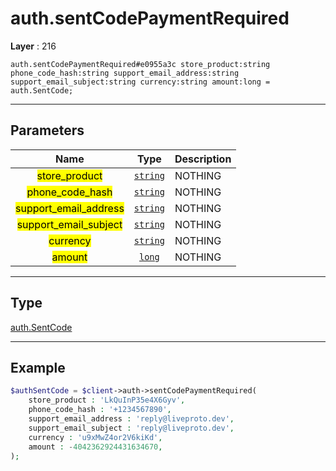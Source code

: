 # auth.sentCodePaymentRequired

**Layer** : 216

```tl
auth.sentCodePaymentRequired#e0955a3c store_product:string phone_code_hash:string support_email_address:string support_email_subject:string currency:string amount:long = auth.SentCode;
```

---

## Parameters

| Name | Type | Description |
| :---: | :---: | :--- |
| <mark>store_product</mark> | [`string`](type/string) | NOTHING |
| <mark>phone_code_hash</mark> | [`string`](type/string) | NOTHING |
| <mark>support_email_address</mark> | [`string`](type/string) | NOTHING |
| <mark>support_email_subject</mark> | [`string`](type/string) | NOTHING |
| <mark>currency</mark> | [`string`](type/string) | NOTHING |
| <mark>amount</mark> | [`long`](type/long) | NOTHING |

---

## Type

[auth.SentCode](type/auth.SentCode)

---

## Example

```php
$authSentCode = $client->auth->sentCodePaymentRequired(
	store_product : 'LkQuInP35e4X6Gyv',
	phone_code_hash : '+1234567890',
	support_email_address : 'reply@liveproto.dev',
	support_email_subject : 'reply@liveproto.dev',
	currency : 'u9xMwZ4or2V6kiKd',
	amount : -4042362924431634670,
);
```